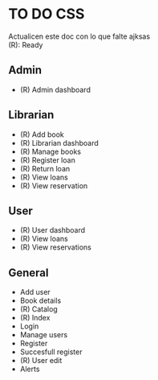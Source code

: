 # TO DO CSS

Actualicen este doc con lo que falte ajksas  
(R): Ready

## Admin
- (R) Admin dashboard

## Librarian
- (R) Add book
- (R) Librarian dashboard
- (R) Manage books
- (R) Register loan
- (R) Return loan
- (R) View loans
- (R) View reservation

## User
- (R) User dashboard
- (R) View loans
- (R) View reservations

## General
- Add user
- Book details
- (R) Catalog
- (R) Index
- Login
- Manage users
- Register
- Succesfull register
- (R) User edit
- Alerts
